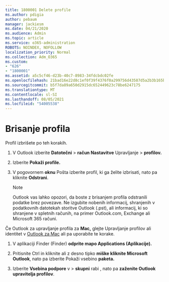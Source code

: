 ```yaml
---
title: 1800001 Delete profile
ms.author: pdigia
author: pebaum
manager: jackiesm
ms.date: 04/21/2020
ms.audience: Admin
ms.topic: article
ms.service: o365-administration
ROBOTS: NOINDEX, NOFOLLOW
localization_priority: Normal
ms.collection: Adm_O365
ms.custom:
- "626"
- "1800001"
ms.assetid: a5c5cf46-d23b-40c7-8983-34fdcbdc02fe
ms.openlocfilehash: 21bad16e22d8c1ef0f39f4376f0a299756d43587d5a2b3b165bc6a90c1fc4e1a
ms.sourcegitcommit: b5f7da89a650d2915dc652449623c78be6247175
ms.translationtype: MT
ms.contentlocale: sl-SI
ms.lasthandoff: 08/05/2021
ms.locfileid: "54005538"
---
```

# <a name="delete-a-profile"></a>Brisanje profila

Profil izbrišete po teh korakih.
  
1. V Outlook izberite **Datotečni** \> **račun Nastavitve** Upravljanje \> **profilov.**

2. Izberite **Pokaži profile.**

3. V pogovornem **oknu** Pošta izberite profil, ki ga želite izbrisati, nato pa kliknite **Odstrani**.

    > [!NOTE]
    > Outlook vas lahko opozori, da boste z brisanjem profila odstranili podatke brez povezave. Ne izgubite nobenih informacij, shranjenih v podatkovnih datotekah storitve Outlook (.pst), ali informacij, ki so shranjene v spletnih računih, na primer Outlook.com, Exchange ali Microsoft 365 računi.
  
Če Outlook za upravljanje profila za **Mac,** glejte Upravljanje profilov ali identitet v [Outlook za Mac](https://support.office.com/article/fed2a955-74df-4a24-bef6-78a426958c4c.aspx) ali pa uporabite te korake.
  
1. V aplikaciji Finder (Finder) **odprite mapo Applications (Aplikacije).**

2. Pritisnite Ctrl in kliknite ali z desno tipko **miške kliknite Microsoft Outlook**, nato pa izberite Pokaži vsebino **paketa.**

3. Izberite **Vsebina podpore** v \> **skupni** rabi , nato pa **zaženite Outlook upravitelja profilov**.
